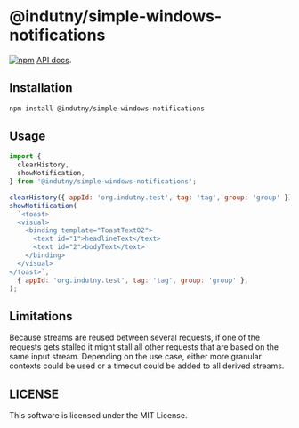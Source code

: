 # @indutny/simple-windows-notifications

[![npm](https://img.shields.io/npm/v/@indutny/simple-windows-notifications)](https://www.npmjs.com/package/@indutny/simple-windows-notifications)
[API docs](https://indutny.github.io/simple-windows-notifications).

## Installation

```sh
npm install @indutny/simple-windows-notifications
```

## Usage

```js
import {
  clearHistory,
  showNotification,
} from '@indutny/simple-windows-notifications';

clearHistory({ appId: 'org.indutny.test', tag: 'tag', group: 'group' });
showNotification(
  `<toast>
  <visual>
    <binding template="ToastText02">
      <text id="1">headlineText</text>
      <text id="2">bodyText</text>
    </binding>
  </visual>
</toast>`,
  { appId: 'org.indutny.test', tag: 'tag', group: 'group' },
);
```

## Limitations

Because streams are reused between several requests, if one of the requests
gets stalled it might stall all other requests that are based on the same input
stream. Depending on the use case, either more granular contexts could be used
or a timeout could be added to all derived streams.

## LICENSE

This software is licensed under the MIT License.
